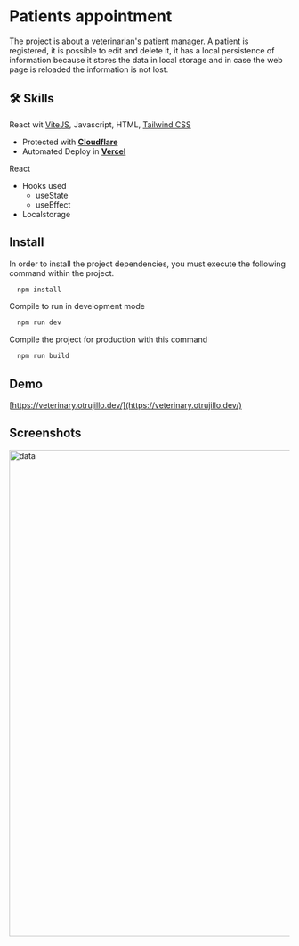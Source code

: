 # Patients appointment

The project is about a veterinarian's patient manager. A patient is registered, it is possible to edit and delete it, it has a local persistence of information because it stores the data in local storage and in case the web page is reloaded the information is not lost.
## 🛠 Skills
React wit [ViteJS](https://vitejs.dev/), Javascript, HTML, [Tailwind CSS](https://tailwindcss.com/)
* Protected with **[Cloudflare](https://www.cloudflare.com/)**
* Automated Deploy in **[Vercel](https://vercel.com/)**

React 
* Hooks used
    * useState
    * useEffect
* Localstorage
## Install

In order to install the project dependencies, you must execute the following command within the project.

```bash
  npm install
```

Compile to run in development mode

```bash
  npm run dev
```

Compile the project for production with this command

```bash
  npm run build
```


## Demo
[https://veterinary.otrujillo.dev/](https://veterinary.otrujillo.dev/)


## Screenshots

<img width="874" alt="data" src="https://github.com/otrujillo-dev/patients-appointments/assets/108013037/df22c86b-e9a8-4442-86d0-33fa9bb67302">
